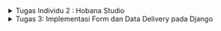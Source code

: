 <details>
<summary> Tugas Individu 2 : Hobana Studio </summary>
Nama    : Clara Aurelia Setiady  <br>
NPM     : 23036217304  <br>
Kelas   : PBP C  

## Link PWS
http://clara-aurelia-hobanastudioo.pbp.cs.ui.ac.id

## Proses Pembuatan Proyek Django
1. Membuat repository baru dengan nama `hobana-studio`.
2. Membuat folder lokal baru dan menginisiasi git dengan:  
   ```bash
    git init
    ```
3. Clone repository tersebut dengan
    ```bash
   git clone <Link repository>
    ```
4. Mengaktifkan virtual environment dengan
   ```bash
   python -m venv env
    ```
    ```bash
   env\Scripts\activate
    ```
   - Virtual Environment ini membuat lingkungan terisolasi bagi proyek Python dan memungkinkan setiap proyek memiliki versi paket dan dependensi yang berbeda-beda tanpa mempengaruhi proyek lain. Berguna untuk menghindari konflik ketika bekerja pada banyak proyek.
    
8. Mempersiapkan modul / komponen yang diperlukan (library, framework, atau package) dengan membuat berkas requirements.txt yang berisi:
    ```
    django
    gunicorn
    whitenoise
    psycopg2-binary
    requests
    urllib3
    ```
    - Django -> framework web berbasis Python untuk membangun aplikasi web dengan cepat dan efisien.
    - Gunicorn -> Green Unicorn sebagai server produksi untuk aplikasi web Python dan menangani permintaan HTTP, agar ideal untuk deployment. 
    - WhiteNoise -> memungkinkan aplikasi untuk pengelolaan file statis (Ex: CSS, JavaScript, dan gambar) secara langsung tanpa memerlukan server HTTP tambahan.
    - Psycopg2-binary -> menghubungkan aplikasi Python dengan database query SQL.
    - Requests -> memudahkan pengiriman HTTP requests (GET / POST) dengan API sederhana, untuk mengambil data dari API eksternal.
    - Urllib3 -> mendasari requests, menyediakan alat untuk bekerja dengan koneksi HTTP, mendukung koneksi persistensi, menangani request HTTP
      
9. Meng-install requirements tersebut dengan
    ```
   python -m pip install -r requirements.txt
    ```
10. Membuat proyek Django dengan
    ```
    django-admin startproject hobana_studio .
    ```
12. Konfigurasi Proyek & Menjalankan Server. Pada settings.py, tambahkan string berikut pada ALLOWED_HOSTS:
    ```
    ...
    ALLOWED_HOSTS = ["localhost", "127.0.0.1"]
    ...
    ```
    Lalu, jalankan server dengan
    ```
    python manage.py runserver
    ```     
    - Dalam konteks deployment, `ALLOWED_HOSTS` berfungsi sebagai daftar host yang diizinkan untuk mengakses aplikasi web.  Dengan menetapkan nilai di atas, akan mengizinkan akses dari host lokal, artinya hanya bisa diakses dari jaringan sendiri saja. Namun, apabila men-deploy aplikasi ke suatu server, pastikan untuk menambahkan host dari server tersebut pada `ALLOWED_HOSTS`. Kalau jaringan lokal saja, berarti nama domain dan alamat IP khususnya `localhost` dan `127.0.0.1`. (sudah dapat diakses di `http://localhost:8000`)
    - Menghentikan Server -> `Control + C`    
    - Menonaktifkan Virtual Environment -> `deactivate`
14. Tambahkan berkas `.gitignore` dengan isi
    ```
    # Django
    *.log
    *.pot
    *.pyc
    __pycache__
    db.sqlite3
    media
    
    # Backup files
    *.bak
    
    # If you are using PyCharm
    # User-specific stuff
    .idea/**/workspace.xml
    .idea/**/tasks.xml
    .idea/**/usage.statistics.xml
    .idea/**/dictionaries
    .idea/**/shelf
    
    # AWS User-specific
    .idea/**/aws.xml
    
    # Generated files
    .idea/**/contentModel.xml
    .DS_Store
    
    # Sensitive or high-churn files
    .idea/**/dataSources/
    .idea/**/dataSources.ids
    .idea/**/dataSources.local.xml
    .idea/**/sqlDataSources.xml
    .idea/**/dynamic.xml
    .idea/**/uiDesigner.xml
    .idea/**/dbnavigator.xml
    
    # Gradle
    .idea/**/gradle.xml
    .idea/**/libraries
    
    # File-based project format
    *.iws
    
    # IntelliJ
    out/
    
    # JIRA plugin
    atlassian-ide-plugin.xml
    
    # Python
    *.py[cod]
    *$py.class
    
    # Distribution / packaging
    .Python build/
    develop-eggs/
    dist/
    downloads/
    eggs/
    .eggs/
    lib/
    lib64/
    parts/
    sdist/
    var/
    wheels/
    *.egg-info/
    .installed.cfg
    *.egg
    *.manifest
    *.spec
    
    # Installer logs
    pip-log.txt
    pip-delete-this-directory.txt
    
    # Unit test / coverage reports
    htmlcov/
    .tox/
    .coverage
    .coverage.*
    .cache
    .pytest_cache/
    nosetests.xml
    coverage.xml
    *.cover
    .hypothesis/
    
    # Jupyter Notebook
    .ipynb_checkpoints
    
    # pyenv
    .python-version
    
    # celery
    celerybeat-schedule.*
    
    # SageMath parsed files
    *.sage.py
    
    # Environments
    .env
    .venv
    env/
    venv/
    ENV/
    env.bak/
    venv.bak/
    
    # mkdocs documentation
    /site
    
    # mypy
    .mypy_cache/
    
    # Sublime Text
    *.tmlanguage.cache
    *.tmPreferences.cache
    *.stTheme.cache
    *.sublime-workspace
    *.sublime-project
    
    # sftp configuration file
    sftp-config.json
    
    # Package control specific files Package
    Control.last-run
    Control.ca-list
    Control.ca-bundle
    Control.system-ca-bundle
    GitHub.sublime-settings
    
    # Visual Studio Code
    .vscode/*
    !.vscode/settings.json
    !.vscode/tasks.json
    !.vscode/launch.json
    !.vscode/extensions.json
    .history
    ```
    - Berkas ini digunakan untuk menentukan berkas-berkas dan direktori yang dapat diabaikan oleh Git. Berkas yang tercantum tidak akan dilacak / diproses oleh Git

10. Unggah ke Repository dengan 
    ```
    git add .
    git commit -m "mau push git"
    git push -u origin <main>
    ```
    - Kalau ada perubahan dari repositorynya pull terlebih dahulu `git pull origin main`

11. Membuat aplikasi bernama main dengan
    ```
    python manage.py startapp main
    ```
    - Proyek (Project) adalah keseluruhan proyek web yang kamu bangun dengan menggunakan Django. Proyek berisi berbagai aplikasi yang berfungsi secara bersama untuk menciptakan situs web atau aplikasi web yang lengkap.
    - Aplikasi (Apps) adalah unit modular yang melakukan tugas-tugas spesifik dalam suatu proyek Django. Setiap aplikasi dapat memiliki model, tampilan, template, dan URL yang terkait dengannya. Aplikasi memungkinkanmu untuk membagi fungsionalitas proyek menjadi bagian-bagian terpisah yang dapat dikelola secara independen.
    - Ex : Django Project -> 1. Django App (Forum Diskusi), 2. Django App (List of Product), 3. Django App (Shopping Cart)

13. Menambahkan aplikasi tersebut ke `INSTALLED_APPS` pada berkas `settings.py`
    ```
    INSTALLED_APPS = [
        ...,
        'main'
    ]
    ```
14. Mengimplementasikan Template Dasar
    Pada main, buat direktori templates, lalu buat berkas baru main.html yang berisi:
    ```
    <h1>Aplikasi: </h1>
    <h1>{{ aplikasi }}</h1>
    
    <h5>NPM: </h5>
    <p>{{ npm }}<p>
    <h5>Name: </h5>
    <p>{{ name }}<p>
    <h5>Class: </h5>
    <p>{{ class }}<p>
    ```
    
14. Membuat views.py
    ```python
    from django.shortcuts import render
    
    # Create your views here.
    def show_main(request):
        context = {
            'aplikasi' : 'hobana studio',
            'npm' : '2306217304',
            'name': 'Clara Aurelia Setiady',
            'class': 'PBP C'
        }
    
        return render(request, "main.html", context)
    ```

15. Mengimplementasikan Model Dasar
Isi berkas models.py dengan  atribut name, price, description
    ```python
    from django.db import models
    
    class Product(models.Model):
        product_name = models.CharField(max_length=255)
        product_price = models.IntegerField
        product_description = models.TextField
    # Create your models here.
        @property
        def is_product_expensive(self):
            return self.product_price> 100000
    ```

16. Melakukan migrasi (cara Django melacak perubahan pada model basis data), 
    ```
    python manage.py makemigrations
    ```
    ```
    python manage.py migrate
    ```
    - Tiap kali ubah model atau nambah / ubah atribut harus melakukan migrasi

18. Menghubungkan View dan Template
    Integrasikan Komponen MVT. Pada view.py tambahkan:
    ```python
    from django.shortcuts import render
    
    # Create your views here.
    def show_main(request):
        context = {
            'aplikasi' : 'hobana studio',
            'npm' : '2306217304',
            'name': 'Clara Aurelia Setiady',
            'class': 'PBP C'
        }
    
        return render(request, "main.html", context)
    
    ```
    - Request -> objek permintaan HTTP yang dikirim oleh pengguna
    - Main.html -> berkas template yang digunakan untuk me-render tampilan
    - Context -> dictionary berisi data yang akan ditampilkan 

18. Routing URL, buat berkas `urls.py` di dalam direktori main, isi dengan:
    ```python
    from django.urls import path
    from main.views import show_main
    
    app_name = 'main'
    
    urlpatterns = [
        path(' ', show_main, name='show_main'),
    ]
    ```
    - urls.py untuk mengatur rute URL yang terkait dengan aplikasi main
    - Import path untuk mendefinisikan URL
    - Fungsi show_main sebagai tampilan yang akan ditampilkan ketika URL diakses
    - app_name diberikan untuk memberikan nama unik pada pola URL dalam aplikasi

19. Routing URL Proyek, buka berkas `urls.py` dalam direktori `hobana_studio` (bukan main), import fungsi include
    ```
    ...
    from django.urls import path, include
    ...
    ```
    
    ```
    urlpatterns = [
        ...
        path('', include('main.urls')),
        ...
    ]
    ```
    - urls.py pada proyek mengatur rute URL tingkat proyek
    - Include untuk mengimpor rute URL dari aplikasi lain (konteks ini, dari aplikasi main) ke dalam berkas urls.py proyek.
    - Path ‘ ‘ akan diarahkan ke rute yang didefinisikan dalam berkas urls.py aplikasi main. (kalau path nya ‘main/’, maka perlu akses https://localhost:8000/main/)

20. Deployment Melalui PWS, akses `https://pbp.cs.ui.ac.id` ,create new project (bebas), simpan project credentials, lalu pada settings.py proyek, tambahkan URL deployment PWS pada `ALLOWED_HOSTS` dengan format `<username-sso>-<nama proyek>.pbp.cs.ui.ac.id` -> `clara-aurelia-hobanastudio.pbp.cs.ui.ac.id`
    ```
    ALLOWED_HOSTS = ["localhost", "127.0.0.1", "clara-aurelia-hobanastudio.pbp.cs.ui.ac.id"]
    ```
    Apabila ada perubahan ketikkan:
    ```
    git push pws main:master
    ```


## 2. Buatlah bagan yang berisi request client ke web aplikasi berbasis Django beserta responnya dan jelaskan pada bagan tersebut kaitan antara urls.py, views.py, models.py, dan berkas html.
![Alt text](image/bagan_django.png)
![Alt text](image/bagan.png)

- **Client Request** -> User membuat permintaan HTTP (Ex: Mengunjungi URL di browser).
- **urls.py** -> memetakan URL yang diminta ke fungsi view yang sesuai di views.py
- **views.py** -> setelah URL diidentifikasi, Django memanggil fungsi view yang relevan di views.py. View berfungsi sebagai jembatan antara data yang diperlukan dari model dan template yang akan di-render.
- **models.py** -> View dapat berinteraksi dengan model di models.py untuk mengambil / memodifikasi data dari database. Model mendefinisikan struktur data dan bagaimana data disimpan di database.
- **Template html** -> View kemudian menggunakan template HTML untuk membangun halaman yang akan dikirim kembali ke client. Template berisi HTML dan dapat menggunakan variabel yang dikirim dari view untuk menampilkan data dinamis.
- **Client Response** -> Setelah template di render, hasilnya dikirim sebagai respons HTTP kembali ke Client dan Client dapat melihat tampilannya dalam browser web


## 3. Jelaskan fungsi git dalam pengembangan perangkat lunak!
- **Melacak Perubahan Kode**  
  Git mencatat setiap perubahan yang dilakukan, memungkinkan developer untuk melihat riwayat perubahan, memeriksa versi sebelumnya, dan membandingkan perbedaan antara versi. Git juga memungkinan pengembalian kode ke versi sebelumnya dengan muda.
- **Kolaborasi Tim**   
  Git memungkinkan developer untuk membuat branch untuk mengerjakan gitur / perbaikan baru secara terpisah. Setelah selesai, cabang dapat digabungkan (merge) kembali dengan kode utama.
- **Peningkatan Proses Pengembangan**   
  Git sering digunakan dalam pipeline Continuous Integration/Continuous Deployment (CI/CD) untuk otomatisasi build, pengujian, dan penyebaran kode. Ini meningkatkan efisiensi dan kecepatan pengembangan perangkat lunak.
- **Kolaborasi Terdistribusi**   
  Git adalah sistem terdistribusi, artinya setiap developer memiliki salinan lengkap dari seluruh riwayat proyek di repositori lokal mereka. Ini memungkinkan pengembang untuk bekerja secara offline dan sinkronisasi dengan repositori pusat saat mereka online.


## 4. Menurut Anda, dari semua framework yang ada, mengapa framework Django dijadikan permulaan pembelajaran pengembangan perangkat lunak?
- **Desain yang Terstruktur**   
  Django menyediakan berbagai fitur built-in (autentikasi, manajemen pengguna, dan admin panel) sehingga membantu pemula untuk fokus pada pengembangan fungsionalitas aplikasi.
- **Dokumentasi dan Komunitas yang Kuat**  
  Dokumentasi Django mencakup panduan, tutorial, dan referensi API yang membantu pemula memahami framework. Komunitas Django juga dapat dibilang besar dan aktif, sehingga banyak sumber daya tambahan untuk pembelajaran.
- **Efektif dan Efisien**  
  Django mudah diinstall dan sangat mudah untuk memulai aplikasi / proyek baru. Selain itu, Django memungkinkan pengembangan yang cepat berkat fitur-fitur seperti built-in autentikasi maupun ORM yang memudahkan interaksi dengan database. Django juga dirancang untuk berbagai skala, dari aplikasi kecil hingga proyek besar dan kompleks.
- **Penggunaan Python**  
  Bahasa pemrograman ini memiliki sintaks yang sederhana dan mudah dipahami, serta berguna untuk digunakan dalam berbagai bidang. Selain itu, Python memiliki ekosistem yang kaya dengan berbagai libraries dan tools yang dapat digunakan bersama Django.


## 5. Mengapa model pada Django disebut sebagai ORM?
- Model pada Django disebut sebagai ORM (Object-Relational Mapping) karena mereka merupakan bagian dari sistem ORM yang menghubungkan objek dalam kode Python dengan data yang disimpan dalam basis data relasional. ORM adalah teknik dalam pemrograman yang memungkinkan developer untuk berinteraksi dengan basis data menggunakan objek dan metode dalam bahasa pemrograman, alih-alih menggunakan SQL langsung.
</details>

<details>
<summary>Tugas 3: Implementasi Form dan Data Delivery pada Django</summary>
Nama    : Clara Aurelia Setiady  <br>
NPM     : 23036217304  <br>
Kelas   : PBP C  

## Proses Implementasi Checklist
### 1. Implementasi Skeleton sebagai Kerangka Views
   - Buat direktori `templates` pada direktori utama dan buat berkas HTML baru bernama `base.html`. Berkas ini berfungsi sebagai template dasar yang dapat digunakan sebagai kerangka umum untuk halaman web lainnya di dalam proyek.
    ```
        {% load static %}
    <!DOCTYPE html>
    <html lang="en">
    <head>
        <meta charset="UTF-8" />
        <meta name="viewport" content="width=device-width, initial-scale=1.0" />
        {% block meta %} {% endblock meta %}
    </head>

    <body>
        {% block content %} {% endblock content %}
    </body>
    </html>
    ```
    - Template tags `{% ... %}` berfungsi untuk memuat data secara dinamis dari Django ke HTML. Pada contoh di atas, tag tersebut di Django digunakan untuk mendefinisikan area dalam template yang dapat diganti oleh template turunan. Template turunan akan me-extend template dasar (pada contoh ini base.html) dan mengganti konten di dalam block ini sesuai kebutuhan.
- Lalu buka `settings.py` pada direktori `hobana_studio` dan tambahkan di bagian variabel `TEMPLATES`, agar berkas base.html terdekteksi sebagai berkas template
    ```
    ...
    TEMPLATES = [
        {
            'BACKEND': 'django.template.backends.django.DjangoTemplates',
            'DIRS': [BASE_DIR / 'templates'], # Tambahkan konten baris ini
            'APP_DIRS': True,
            ...
        }
    ]
    ...
    ```
    - Pastikan APP_DIRS bernilai True
- Ubah kode main.html di subdirektori main/templates/ dengan
    ```
    {% extends 'base.html' %}
    {% block content %}
    <h1>Mental Health Tracker</h1>

    <h5>NPM: </h5>
    <p>{{ npm }}<p>

    <h5>Name:</h5>
    <p>{{ name }}</p>

    <h5>Class:</h5>
    <p>{{ class }}</p>
    {% endblock content %}
    ```

    
### 2. Ubah Primary Key dari Integer ke UUID
    - Secara default, ID dari setiap objek model yang akan dibuat menggunakan tipe data integer yang incremental (start dari 1). Hal ini tidak aman karena bisa menjadi salah satu celah keamanan aplikasi Django
    - Untuk best practice harus ada perubahan di berkas models.py di subdirektori `main/`
    ```
    import uuid
    from django.db import models

    class Product(models.Model):
        id = models.UUIDField(primary_key = True, default=uuid.uuid4, editable=False)
        product_name = models.CharField(max_length=255)
        product_price = models.IntegerField
        product_description = models.TextField
    # Create your models here.
        @property
        def is_product_expensive(self):
            return self.product_price> 100000
    ```
    - Jangan lupa migrasi model karena ada perubahan dengan
    ```
    python manage.py makemigrations
    python manage.py migrate
    ```

    
### 3. Membuat form input data dan menampilkan data pada html
- Buat berkas baru pada direktori `main` dengan nama `forms.py` untuk membuat struktur form yang dapat menerima product baru. Lalu tambahkan kode berikut
```
from django.forms import ModelForm
from main.models import ProductEntry

class ProductEntryForm(ModelForm):
    class Meta:
        model = ProductEntry
        fields = ["product_name", "product_price", "product_description"]
```
    - `model = ProductEntry` untuk menunjukkan model yang akan digunakan untuk form, isi dari form akan disimpan dalam objek ProductEntry
    - `fields = ["product_name", "product_price", "product_description"]` untuk menunjukkan field dari model `ProductEntry` yang digunakan untuk form
- Buka berkas `views.py` pada direktori `main` dan tambahkan import berikut
```
from django.shortcuts import render, redirect   # Tambahkan import redirect di baris ini
from main.forms import ProductEntryForm
from main.models import ProductEntry
```
- Di `views.py` ini tambahkan untuk menghasilkan form yang dapat menambahkan data Product Entry secara otomatis ketika data disubmit dari form:
```
def create_product_entry(request):
    form = ProductEntryForm(request.POST or None)

    if form.is_valid() and request.method == "POST":
        form.save()
        return redirect('main:show_main')

    context = {'form': form}
    return render(request, "create_product_entry.html", context)
```
        - `form = ProductEntryForm(request.POST or None)` untuk membuat ProductEntryForm baru dengan memasukkan QueryDict berdasarkan input dari user pada `request.POST`.
        - `form.is_valid()` untuk memvalidasi isi input dari form tersebut
        - `form.save()` untuk membuat dan menyimpan data dari form
        - `return redirect ('main:show_main)` untuk melakukan redirect ke fungsi `show_main` pada views aplikasi `main` setelah data form berhasil disimpan
    - Ubah fungsi `show_main` yang udah ada di berkas views.py
    ```
    def show_main(request):
    product_entries = ProductEntry.objects.all()

    context = {
        'name': 'Clara Aurelia Setiady',
        'class': 'PBP C',
        'npm': '2306217304',
        'product_entries': product_entries
    }

    return render(request, "main.html", context)
    ```
        - `ProductEntry.objects.all() untuk mengambil seluruh objek ProductEntry yang tersimpan pada database
- Buka `urls.py` yang ada pada direktori `main` dan import fungsi `create_product_entry`
```
from main.views import show_main, product_mood_entry
```
- Tambahkan path URL ke variabel `urlpatterns` pada `urls.py` di `main`
```
urlpatterns = [
   ...
   path('create-product-entry', create_product_entry, name='create_product_entry'),
]
```
- Buat berkas HTML baru dengan nama `create_product_entry.html` pada direktori `main/templates`. Isi dengan kode
```
{% extends 'base.html' %} 
{% block content %}
<h1>Add New Product Entry</h1>

<form method="POST">
  {% csrf_token %}
  <table>
    {{ form.as_table }}
    <tr>
      <td></td>
      <td>
        <input type="submit" value="Add Product Entry" />
      </td>
    </tr>
  </table>
</form>

{% endblock %}
```
    - `<form method="POST>` untuk menandakan block untuk form dengan metode POST
    - `{% csrf_token %} adalah token yang berfungsi sebagai security dan di generate secara otomatis oleh Django untuk mencegah serangan berbahaya
    - `{{ form.as_table }} adalah template tag yang digunakan untuk menampilkan fields form yang sudah dibuat di `forms.py` sebagai table
    - `<input type="submit" value = "Add Product Entry"/>` digunakan sebagai tombol submit untuk mengirimkan request ke view `create_product_entry(request)'
- Buka `main.html` dan untuk menampilkan data mood dalam bentuk tabel serta tombol "Add New Product Entry" yang akan redirect ke halaman form dengan menambahkan kode berikut ke dalam `{% block content %}`
```
...
{% if not product_entries %}
<p>Belum ada data produk pada mental health tracker.</p>
{% else %}
<table>
  <tr>
    <th>Mood Name</th>
    <th>Time</th>
    <th>Feeling</th>
    <th>Mood Intensity</th>
  </tr>

  {% comment %} Berikut cara memperlihatkan data mood di bawah baris ini 
  {% endcomment %} 
  {% for mood_entry in mood_entries %}
  <tr>
    <td>{{mood_entry.mood}}</td>
    <td>{{mood_entry.time}}</td>
    <td>{{mood_entry.feelings}}</td>
    <td>{{mood_entry.mood_intensity}}</td>
  </tr>
  {% endfor %}
</table>
{% endif %}

<br />

<a href="{% url 'main:create_mood_entry' %}">
  <button>Add New Mood Entry</button>
</a>
{% endblock content %}
```
- Coba jalankan 'http://localhost:8000/'


### 4. Mengembalikan Data dalam Bentuk XML
- Buka 'views.py' pada direktori 'main' dan tambahkan import
```
from django.http import HttpResponse
from django.core import serializers
```
- Setelah itu, buat fungsi baru yang menerima paramter request
```
def show_xml(request):
    data = ProductEntry.objects.all()
```
- Tambah return function berupa 'HttpResponse' yang berisi parameter data hasil query yang sudah diserialisasi menjadi XML dan parameter 'content_type="application/xml"'
```
def show_xml(request):
    data = MoodEntry.objects.all()
    return HttpResponse(serializers.serialize("xml", data), content_type="application/xml")
```
    - serializers -> untuk translate objek model menjadi format lain (contohnya XML)
- Buka 'urls.py' pada direktori 'main' dan import fungsi barusan
```
from main.views import show_main, create_mood_entry, show_xml
```


### 5. Mengembalikan Data dalam Bentuk JSON
- Pada `views.py` direktori 'main' buat sebuah fungsi baru dengan variabel di dalamnya yang menyimpan hasil query dari seluruh data yang ada pada ProoductEntry dan tmabahin return function
```
def show_json(request):
    data = MoodEntry.objects.all()
    return HttpResponse(serializers.serialize("json", data), content_type="application/json")
```
- Import fungsi barusan ke 'urls.py'
```
from main.views import show_main, create_mood_entry, show_xml, show_json
```

- Tambahkan juga ke `urlpattern`
```
path('json/', show_json, name='show_json'),
```
- Bisa dicek dengan 'http://localhost:8000/json/'


### 6. Mengembalikan Data Berdasarkan ID dalam bentuk XML dan JSON
- Pada 'views.py' di direktori 'main' buat dua fungsi baru yang menerima parameter 'request' dan 'id', buat variabel terlebih dahulu
```
data = ProductEntry.objects.filter(pk=id)

def show_xml_by_id(request, id):
    data = ProductEntry.objects.filter(pk=id)
    return HttpResponse(serializers.serialize("xml", data), content_type="application/xml")

def show_json_by_id(request, id):
    data = ProductEntry.objects.filter(pk=id)
    return HttpResponse(serializers.serialize("json", data), content_type="application/json")
```
- Setelah itu import fungsi pada 'urls.py' dan tambahkan path url nya pada urlpatterns
```
from main.views import show_main, create_mood_entry, show_xml, show_json, show_xml_by_id, show_json_by_id
```
```
path('xml/<str:id>/', show_xml_by_id, name='show_xml_by_id'),
path('json/<str:id>/', show_json_by_id, name='show_json_by_id'),
```


### 7. Penggunaan postman
- Jalankan server, lalu buat reuest baru dengan method 'GET'
- Melakukan Push ke PWS secara otomatis dengan
```
name: Push to PWS

on:
  push:
    branches: [ main ]
    paths-ignore:
        - '**.md'
  pull_request:
    branches: [ main ]
    paths-ignore:
        - '**.md'

jobs:
  build-and-push:
    runs-on: ubuntu-latest

    steps:
    - name: Checkout code
      uses: actions/checkout@v2
      with:
        fetch-depth: 0

    - name: Set up Git
      run: |
        git config --global user.name 'github-actions[bot]'
        git config --global user.email 'github-actions[bot]@users.noreply.github.com'

    - name: Check PWS remote, pull, merge, and push
      env:
        PWS_URL: ${{ secrets.PWS_URL }}
      run: |
          # Check if master branch exists locally
          if ! git show-ref --verify --quiet refs/heads/master; then
            echo "Creating master branch"
            git branch master
          fi
          
          # Switch to master branch
          git checkout master

          # Push to master branch and capture the output
          push_output=$(git push $PWS_URL main:master 2>&1)
          if [[ $? -ne 0 ]]; then
            echo "Push failed with output: $push_output"
            echo "Error: Unable to push changes. Please check the error message above and resolve any conflicts manually."
            exit 1
          fi
          echo "Push successful with output: $push_output"
```


## 2. Jelaskan mengapa kita memerlukan data delivery dalam pengimplementasian sebuah platform?
Data delivery penting untuk memastikan bahwa data yang dihasilkan, dikumpulkan, dan diproses oleh platform dapat diakses dan digunakan oleh berbagai pihak yang memerlukannya
- **Aksesibilitas dan Ketersediaan**   
  Memastikan data dapat diakses oleh pengguna yang membutuhkannya. Tanpa data delivery, pengguna mungkin tidak bisa mendapatkan data dengan cepat dan efisien
- **Integrasi Antarsistem**
  Data Delivery penting dalam pertukaran data antara sistem yang berbeda, seperti API, layanan web, atau database, sehingga setiap bagian dari ekosistem platform bisa saling berkomunikasi
- **Optimasi Kinerja dan Efisiensi**
  Data Delivery memastikan bahwa data ditransfer dengan cepat dan tanpa hambatan, sehingga platform dapat berjalan dengan baik dan lancar


## 3. Menurutmu, mana yang lebih baik antara XML dan JSON? Mengapa JSON lebih populer dibandingkan XML?
Menurut saya, XML dan JSON masing-masing memiliki kelebihan masing-masing. Meskipun begitu, JSON lebih populer dan dianggap lebih baik dikarenakan kesederhanaan dan keringkasannya. Berikut beberapa alasan tambahan yang mendukung pernyataan sebelumnya:
- **Lebih Cepat dan Efisien**   
  JSON lebih ringan dan pengiriman datanya lebih efisien jika dibandingkan dengan XML. Ukurannya yang lebih kecil membuat waktu pengirimannya lebih cepat dan penggunaan bandwidthnya lebih
- **Penggunaan dalam API dan Web Services**
  Banyak layanan API modern menggunakan JSON sebagai format default untuk komunikasi data
- **Parsing yang Lebih Mudah**
  JSON lebih cepat untuk diparse, terutama karena dukungannya yang menjadi bawaan di banyak bahasa pemrograman (JavaScript, Python, Ruby, dll)


## 4. Jelaskan fungsi dari method is_valid() pada form Django dan mengapa kita membutuhkan method tersebut?
  Method is_valid() pada form Django berfungsi untuk melakukan validasi data yang dimasukkan oleh pengguna melalui form. Method ini memastikan bahwa data yang diterima sesuai dengan aturan validasi yang telah didefinisikan dalam form tersebut.
  
  Alur Penggunaan:
  - Data Input: Pengguna mengirimkan data ke form (misalnya melalui formulir HTML).
  - Inisialisasi Form: Django membuat objek form dan mengisi data dari request POST ke form tersebut.
  - Validasi Data: is_valid() dijalankan untuk memeriksa apakah data yang diisi valid.
    - Jika valid, data bersih dapat diakses melalui form.cleaned_data dan dapat disimpan atau diproses lebih lanjut.
    - Jika tidak valid, error message dapat diambil dari form.errors dan ditampilkan kembali kepada pengguna.


## 5. Mengapa kita membutuhkan csrf_token saat membuat form di Django? Apa yang dapat terjadi jika kita tidak menambahkan csrf_token pada form Django? Bagaimana hal tersebut dapat dimanfaatkan oleh penyerang?
  `crsf_token` berguna untuk melindungi aplikasi dari serangan CSRF (Cross-Site Request Forgery). CSRF adalah jenis serangan di mana penyerang mencoba mengelabui pengguna yang telah diautentikasi untuk melakukan aksi yang tidak sah di situs web


## 6. Screenshot Postman
![Alt text](image/id_ss.png)
![Alt text](image/json_id_ss.png)
![Alt text](image/json_ss.png)
![Alt text](image/xml_ss.png)
</details>
